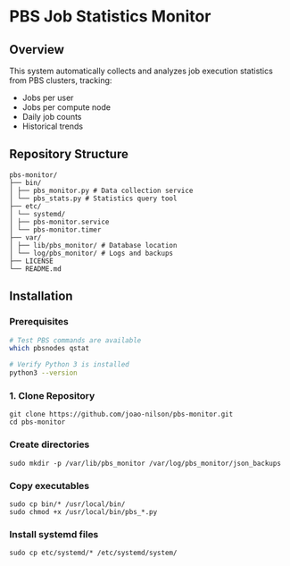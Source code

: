 # PBS Job Statistics Monitor
## Overview

This system automatically collects and analyzes job execution statistics from PBS clusters, tracking:

- Jobs per user
- Jobs per compute node
- Daily job counts
- Historical trends

## Repository Structure
```
pbs-monitor/
├── bin/
│ ├── pbs_monitor.py # Data collection service
│ └── pbs_stats.py # Statistics query tool
├── etc/
│ └── systemd/
│ ├── pbs-monitor.service
│ └── pbs-monitor.timer
├── var/
│ ├── lib/pbs_monitor/ # Database location
│ └── log/pbs_monitor/ # Logs and backups
├── LICENSE
└── README.md
```

## Installation

### Prerequisites
```bash
# Test PBS commands are available
which pbsnodes qstat

# Verify Python 3 is installed
python3 --version
```
### 1. Clone Repository
```
git clone https://github.com/joao-nilson/pbs-monitor.git
cd pbs-monitor
```

### Create directories
```
sudo mkdir -p /var/lib/pbs_monitor /var/log/pbs_monitor/json_backups
```

### Copy executables
```
sudo cp bin/* /usr/local/bin/
sudo chmod +x /usr/local/bin/pbs_*.py
```
### Install systemd files
```
sudo cp etc/systemd/* /etc/systemd/system/
```
